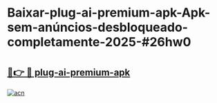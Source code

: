 # Baixar-plug-ai-premium-apk-Apk-sem-anúncios-desbloqueado-completamente-2025-#26hw0

# <h2><a href="https://ainizakaria.my?title=plug-ai-premium-apk&ref=24M">🔗👉 🔴 plug-ai-premium-apk</a></h2>

[![acn](https://github.com/user-attachments/assets/0f9c940e-d8b0-45ae-aac7-cd30a18b3e1c)](https://ainizakaria.my?title=plug-ai-premium-apk&ref=24M)

